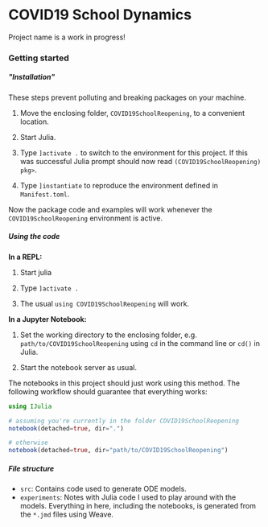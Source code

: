 # COVID19 School Dynamics

Project name is a work in progress!

### Getting started

##### "Installation"

These steps prevent polluting and breaking packages on your machine.

1. Move the enclosing folder, `COVID19SchoolReopening`, to a convenient location.

2. Start Julia.

3. Type `]activate .` to switch to the environment for this project. If this was successful Julia prompt should now read `(COVID19SchoolReopening) pkg>`.

4. Type `]instantiate` to reproduce the environment defined in `Manifest.toml`.

Now the package code and examples will work whenever the `COVID19SchoolReopening` environment is active.

##### Using the code

**In a REPL:**

1. Start julia

2. Type `]activate .`

3. The usual `using COVID19SchoolReopening` will work.

**In a Jupyter Notebook:**

1. Set the working directory to the enclosing folder, e.g. `path/to/COVID19SchoolReopening` using `cd` in the command line or `cd()` in Julia.

2. Start the notebook server as usual.

The notebooks in this project should just work using this method.
The following workflow should guarantee that everything works:

```julia
using IJulia

# assuming you're currently in the folder COVID19SchoolReopening
notebook(detached=true, dir=".")

# otherwise
notebook(detached=true, dir="path/to/COVID19SchoolReopening")
```

##### File structure

- `src`: Contains code used to generate ODE models.
- `experiments`: Notes with Julia code I used to play around with the models. Everything in here, including the notebooks, is generated from the `*.jmd` files using Weave.
